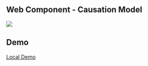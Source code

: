 

## Web Component - Causation Model

[![](https://mermaid.ink/img/pako:eNplkDFvgzAQhf_KyVMrhUrJyFCJANmqDm0nnOECF0AxBtmmVWT47z1jKUu2p3vvnT49L-qxIZGK1uDUwXchtdRZ1Y3WASkaSLtzOOX7l6pWaC1MZpzIuDtYcudXdg5PThsdqY_e_0wNOoLi82NdpS69L3_5Z9An79E5019mR3mHuqUmR6UuWN-CLXVR2Q6b8S-UN4gMkuR9eZSgjq0FTgEQkjd2mQoeiQUyhggtyA8BNWbap0yxZUoGjOE9423qGD9HFT_xRGInBjID9g0v56UGkMJ1vJYUKcuGrjgrJ4XUK0dxduPXXdcidWamnZi3SYoeefNBpFdUltZ_qwaF1g?type=png)](https://mermaid-js.github.io/mermaid-live-editor/edit#pako:eNplkDFvgzAQhf_KyVMrhUrJyFCJANmqDm0nnOECF0AxBtmmVWT47z1jKUu2p3vvnT49L-qxIZGK1uDUwXchtdRZ1Y3WASkaSLtzOOX7l6pWaC1MZpzIuDtYcudXdg5PThsdqY_e_0wNOoLi82NdpS69L3_5Z9An79E5019mR3mHuqUmR6UuWN-CLXVR2Q6b8S-UN4gMkuR9eZSgjq0FTgEQkjd2mQoeiQUyhggtyA8BNWbap0yxZUoGjOE9423qGD9HFT_xRGInBjID9g0v56UGkMJ1vJYUKcuGrjgrJ4XUK0dxduPXXdcidWamnZi3SYoeefNBpFdUltZ_qwaF1g)


## Demo

[Local Demo](./tests/demo.html)
